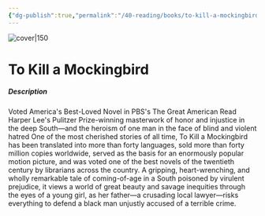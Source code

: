 ```yaml
---
{"dg-publish":true,"permalink":"/40-reading/books/to-kill-a-mockingbird-harper-lee/","title":"To Kill a Mockingbird"}
---
```



![cover|150](http://books.google.com/books/content?id=PGR2AwAAQBAJ&printsec=frontcover&img=1&zoom=1&edge=curl&source=gbs_api)

# To Kill a Mockingbird
##### Description
Voted America's Best-Loved Novel in PBS's The Great American Read Harper Lee's Pulitzer Prize-winning masterwork of honor and injustice in the deep South—and the heroism of one man in the face of blind and violent hatred One of the most cherished stories of all time, To Kill a Mockingbird has been translated into more than forty languages, sold more than forty million copies worldwide, served as the basis for an enormously popular motion picture, and was voted one of the best novels of the twentieth century by librarians across the country. A gripping, heart-wrenching, and wholly remarkable tale of coming-of-age in a South poisoned by virulent prejudice, it views a world of great beauty and savage inequities through the eyes of a young girl, as her father—a crusading local lawyer—risks everything to defend a black man unjustly accused of a terrible crime.